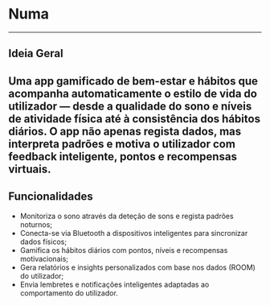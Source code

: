 # Numa
---
## Ideia Geral
Uma app gamificado de bem-estar e hábitos que acompanha automaticamente o estilo de vida do utilizador — desde a qualidade do sono e níveis de atividade física até à consistência dos hábitos diários.
O app não apenas regista dados, mas interpreta padrões e motiva o utilizador com feedback inteligente, pontos e recompensas virtuais.
---
## Funcionalidades
- Monitoriza o sono através da deteção de sons e regista padrões noturnos;
- Conecta-se via Bluetooth a dispositivos inteligentes para sincronizar dados físicos;
- Gamifica os hábitos diários com pontos, níveis e recompensas motivacionais;
- Gera relatórios e insights personalizados com base nos dados (ROOM) do utilizador;
- Envia lembretes e notificações inteligentes adaptadas ao comportamento do utilizador.
